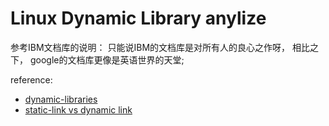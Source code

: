 # Linux Dynamic Library anylize
参考IBM文档库的说明： 只能说IBM的文档库是对所有人的良心之作呀， 相比之下， google的文档库更像是英语世界的天堂;

reference: 
- [dynamic-libraries](http://www.ibm.com/developerworks/cn/linux/l-dynamic-libraries/)
- [static-link vs dynamic link](http://stackoverflow.com/questions/1993390/static-linking-vs-dynamic-linking)